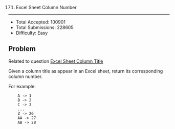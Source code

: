 171. Excel Sheet Column Number
---

- Total Accepted: 100901
- Total Submissions: 228605
- Difficulty: Easy


Problem
---
Related to question [Excel Sheet Column Title][R1]

Given a column title as appear in an Excel sheet, return its corresponding column number.

For example:

```
    A -> 1
    B -> 2
    C -> 3
    ...
    Z -> 26
    AA -> 27
    AB -> 28
```

[R1]: https://leetcode.com/problems/excel-sheet-column-title/